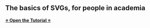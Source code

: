 ## The basics of SVGs, for people in academia

[**⭐ Open the Tutorial ⭐**](https://greenelab.github.io/intro-to-svgs/)
